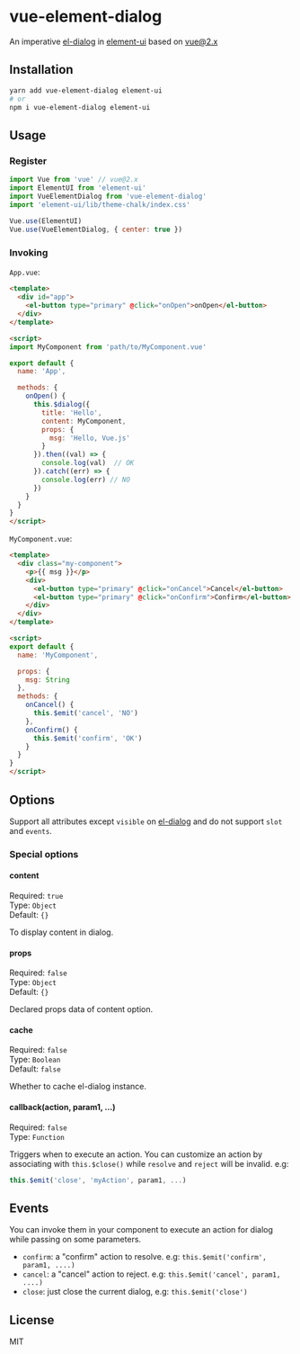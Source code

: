 # vue-element-dialog

An imperative [el-dialog](https://element.eleme.cn/#/en-US/component/dialog) in [element-ui](https://element.eleme.cn/#/en-US) based on vue@2.x

## Installation

```bash
yarn add vue-element-dialog element-ui
# or
npm i vue-element-dialog element-ui
```

## Usage

### Register

```js
import Vue from 'vue' // vue@2.x
import ElementUI from 'element-ui'
import VueElementDialog from 'vue-element-dialog'
import 'element-ui/lib/theme-chalk/index.css'
 
Vue.use(ElementUI)
Vue.use(VueElementDialog, { center: true })
```

### Invoking

`App.vue`:

```html
<template>
  <div id="app">
    <el-button type="primary" @click="onOpen">onOpen</el-button>
  </div>
</template>

<script>
import MyComponent from 'path/to/MyComponent.vue'

export default {
  name: 'App',

  methods: {
    onOpen() {
      this.$dialog({
        title: 'Hello',
        content: MyComponent,
        props: {
          msg: 'Hello, Vue.js'
        }
      }).then((val) => {
        console.log(val)  // OK
      }).catch((err) => {
        console.log(err) // NO
      })
    }
  }
}
</script>
```

`MyComponent.vue`:

```html
<template>
  <div class="my-component">
    <p>{{ msg }}</p>
    <div>
      <el-button type="primary" @click="onCancel">Cancel</el-button>
      <el-button type="primary" @click="onConfirm">Confirm</el-button>
    </div>
  </div>
</template>

<script>
export default {
  name: 'MyComponent',

  props: {
    msg: String
  },
  methods: {
    onCancel() {
      this.$emit('cancel', 'NO')
    },
    onConfirm() {
      this.$emit('confirm', 'OK')
    }
  }
}
</script>
```

## Options

Support all attributes except `visible` on [el-dialog](https://element.eleme.cn/#/en-US/component/dialog) and do not support `slot` and `events`.

### Special options

#### content
Required: `true`<br>
Type: `Object`<br>
Default: `{}`

To display content in dialog.

#### props
Required: `false`<br>
Type: `Object`<br>
Default: `{}`

Declared props data of content option.


#### cache
Required: `false`<br>
Type: `Boolean`<br>
Default: `false`

Whether to cache el-dialog instance.


#### callback(action, param1, ...)
Required: `false`<br>
Type: `Function`<br>

Triggers when to execute an action. You can customize an action by associating with `this.$close()` while `resolve` and `reject` will be invalid. e.g:

```js
this.$emit('close', 'myAction', param1, ...)
```

## Events

You can invoke them in your component to execute an action for dialog while passing on some parameters.

- `confirm`: a "confirm" action to resolve. e.g: `this.$emit('confirm', param1, ....)`
- `cancel`: a "cancel" action to reject. e.g: `this.$emit('cancel', param1, ....)`
- `close`: just close the current dialog, e.g: `this.$emit('close')`

## License

MIT
